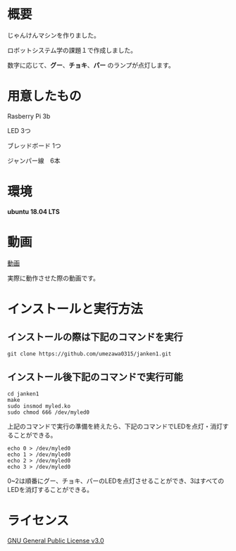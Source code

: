 # 概要
じゃんけんマシンを作りました。

ロボットシステム学の課題１で作成しました。

数字に応じて、__グー__、__チョキ__、__パー__ のランプが点灯します。

# 用意したもの
Rasberry Pi 3b

LED 3つ

ブレッドボード 1つ

ジャンパー線　6本

# 環境
__ubuntu 18.04 LTS__

# 動画
[動画](https://youtu.be/dRgufOXc1_w)

実際に動作させた際の動画です。

# インストールと実行方法
## インストールの際は下記のコマンドを実行
```
git clone https://github.com/umezawa0315/janken1.git
```
## インストール後下記のコマンドで実行可能
```
cd janken1
make
sudo insmod myled.ko
sudo chmod 666 /dev/myled0
```
上記のコマンドで実行の準備を終えたら、下記のコマンドでLEDを点灯・消灯することができる。
```
echo 0 > /dev/myled0   
echo 1 > /dev/myled0 
echo 2 > /dev/myled0 
echo 3 > /dev/myled0 
```
0~2は順番にグー、チョキ、パーのLEDを点灯させることができ、3はすべてのLEDを消灯することができる。

# ライセンス
[GNU General Public License v3.0](https://github.com/umezawa0315/janken1/blob/master/LICENSE)
